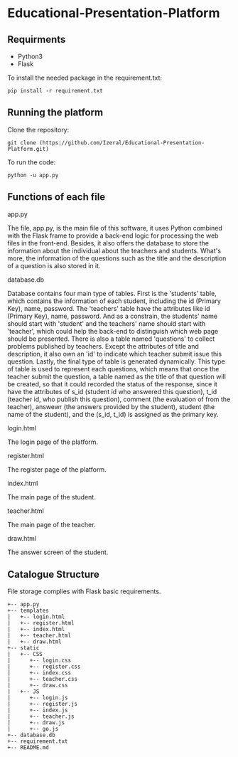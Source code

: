 # Educational-Presentation-Platform

## Requirments
* Python3
* Flask

To install the needed package in the requirement.txt:
```
pip install -r requirement.txt
```
## Running the platform
Clone the repository:
```
git clone (https://github.com/Izeral/Educational-Presentation-Platform.git)
```
To run the code:
```
python -u app.py
```
## Functions of each file  
app.py

The file, app.py, is the main file of this software, it uses Python combined with the Flask frame to provide a back-end logic for processing the web files in the front-end.
Besides, it also offers the database to store the information about the individual about the teachers and students. What's more, the information of the questions such as the title and the description of a question is also stored in it.

database.db

Database contains four main type of tables. First is the 'students' table, which contains the information of each student, including the id (Primary Key), name, password. The 'teachers' table have the attributes like id (Primary Key), name, password. And as a constrain, the students' name should start with 'student' and the teachers' name should start with 'teacher', which could help the back-end to distinguish which web page should be presented. There is also a table named 'questions' to collect problems published by teachers. Except the attributes of title and description, it also own an 'id' to indicate which teacher submit issue this question. Lastly, the final type of table is generated dynamically. This type of table is used to represent each questions, which means that once the teacher submit the question, a table named as the title of that question will be created, so that it could recorded the status of the response, since it have the attributes of s_id (student id who answered this question), t_id (teacher id, who publish this question), comment (the evaluation of from the teacher), answewr (the answers provided by the student), student (the name of the student), and the (s_id, t_id) is assigned as the primary key.

login.html

The login page of the platform.

register.html

The register page of the platform.

index.html

The main page of the student.

teacher.html

The main page of the teacher.

draw.html

The answer screen of the student.
## Catalogue Structure  
File storage complies with Flask basic requirements.
```
+-- app.py
+-- templates
|   +-- login.html
|   +-- register.html
|   +-- index.html
|   +-- teacher.html
|   +-- draw.html
+-- static
|   +-- CSS
|      +-- login.css
|      +-- register.css
|      +-- index.css
|      +-- teacher.css
|      +-- draw.css
|   +-- JS
|      +-- login.js
|      +-- register.js
|      +-- index.js
|      +-- teacher.js
|      +-- draw.js
|      +-- go.js
+-- database.db
+-- requirement.txt
+-- README.md
```
